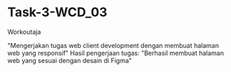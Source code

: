 # Task-3-WCD_03
Workoutaja

"Mengerjakan tugas web client development dengan membuat halaman web yang responsif" Hasil pengerjaan tugas: "Berhasil membuat halaman web yang sesuai dengan desain di Figma"
